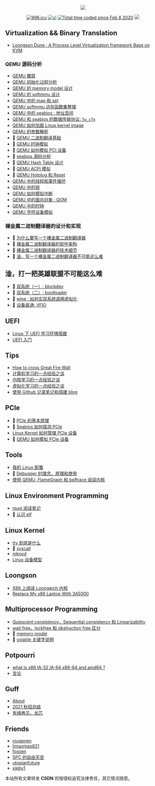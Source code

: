 <p align="center">
  <p align="center">
      <img src="https://github-readme-stats.vercel.app/api?username=Martins3&count_private=true" />
  </p>
  <p align="center">
    <a href="https://996.icu"><img src="https://img.shields.io/badge/link-996.icu-red.svg" alt="996.icu" /></a>
    <a href="https://github.com/martins3/Martins3.github.io"><img src="https://github.com/martins3/Martins3.github.io/actions/workflows/lint-md.yml/badge.svg" alt="ci" /></a>
    <a href="https://wakatime.com/@21daab89-a694-4970-88ed-a7d264a380e4"><img src="https://wakatime.com/badge/user/21daab89-a694-4970-88ed-a7d264a380e4.svg" alt="Total time coded since Feb 8 2020" /></a>
    <a href="https://github.com/Martins3/Martins3.github.io/commits/master"><img src="https://img.shields.io/github/commit-activity/w/martins3/martins3.github.io"></a>
  </p>
</p>

## Virtualization && Binary Translation
- [Loongson Dune : A Process Level Virtualization framework Base on KVM](https://github.com/Martins3/loongson-dune)

### QEMU 源码分析
- [QEMU 概叙](./qemu/introduction.md)
- [QEMU 初始化过程分析](./qemu/init.md)
- [QEMU 的 memory model 设计](./qemu/memory.md)
- [QEMU 的 softmmu 设计](./qemu/softmmu.md)
- [QEMU 中的 map 和 set](./qemu/map.md)
- [QEMU softmmu 访存函数集整理](./qemu/softmmu-functions.md)
- [QEMU 中的 seabios : 地址空间](./qemu/bios-memory.md)
- [QEMU 和 seabios 的数据传输协议: `fw_cfg`](./qemu/fw_cfg.md)
- [QEMU 如何加载 Linux kernel image](./qemu/load-kernel-image.md)
- [QEMU 的参数解析](./qemu/options.md)
- 🚧 [QEMU 二进制翻译基础](./qemu/tcg.md)
- 🚧 [QEMU 时钟模拟](./qemu/timer.md)
- 🚧 [QEMU 如何模拟 PCI 设备](./qemu/pci.md)
- 🚧 [seabios 源码分析](./qemu/seabios.md)
- 🚧 [QEMU Hash Table 设计](./qemu/qht.md)
- 🚧 [QEMU ACPI 模拟](./qemu/acpi.md)
- 🚧 [QEMU Hotplug 和 Reset](./qemu/reset.md)
- [QEMU 中的线程和事件循环](./qemu/threads.md)
- [QEMU 中的锁](./qemu/cpus.md)
- [QEMU 如何模拟中断](./qemu/interrupt.md)
- [QEMU 中的面向对象 : QOM](./qemu/qom.md)
- [QEMU 中的时钟](./qemu/timer.md)
- [QEMU 字符设备模拟](./qemu/char.md)

### 裸金属二进制翻译器的设计和实现
- 🚧 [为什么要写一个裸金属二进制翻译器](./bmbt/1-why.md)
- 🚧 [裸金属二进制翻译器的软件架构](./bmbt/2-arch.md)
- 🚧 [裸金属二进制翻译器的技术细节](./bmbt/3-tech.md)
- 🚧 [淦，写一个裸金属二进制翻译器不可能这么难](./bmbt/4-emotion.md)

## 淦，打一把英雄联盟不可能这么难
- 🚧 [双系统（一）: blockdev](./lol/blockdev.md)
- 🚧 [双系统（二）: bootloader](./lol/bootloader.md)
- 🚧 [wine : 如何实现系统调用虚拟化](./lol/wine.md)
- 🚧 [设备直通: VFIO](./lol/vfio.md)

## UEFI
- [Linux 下 UEFI 学习环境搭建](./uefi/uefi-linux.md)
- [UEFI 入门](./uefi/uefi-beginner.md)

## Tips
- [How to cross Great Fire Wall](./gfw.md)
- [计算机学习的一点经验之谈](./learn-cs.md)
- [内核学习的一点经验之谈](./learn-linux-kernel.md)
- [虚拟化学习的一点经验之谈](./learn-virtualization.md)
- [使用 Github 记录笔记和搭建 blog](./setup-github-pages.md)

## PCIe
- 🚧 [PCIe 的基本原理](.)
- 🚧 [Seabios 如何探测 PCIe](.)
- [Linux Kernel 如何管理 PCIe 设备](./pci/kernel.md)
- 🚧 [QEMU 如何模拟 PCIe 设备](.)

## Tools
- [我的 Linux 配置](https://martins3.github.io/My-Linux-Config/)
- 🚧 [Debugger 的理念，原理和使用](./tips/gdb.md)
- [使用 QEMU, FlameGraph 和 bpftrace 阅读内核](./tips-reading-kernel.md)

## Linux Environment Programming
- [musl 阅读笔记](./linux/musl.md)
- 🚧 [认识 elf](./linux/elf.md)

## Linux Kernel
<!-- - [irq domain](./kernel/irq-domain.md) -->
- [tty 到底是什么](./kernel/tty.md)
- 🚧 [syscall](./kernel/syscall.md)
- [mknod](./kernel/mknod.md)
- [Linux 设备模型](./kernel/device.md)

## Loongson
- [X86 上阅读 Loongarch 内核](./loongarch/ccls.md)
- [Replace My x86 Laptop With 3A5000](./loongarch/neovim.md)

## Multiprocessor Programming
- [Quiescent consistency，Sequential consistency 和 Linearizability](./concurrent/linearizability.md)
- [wait free，lockfree 和 obstruction free 区分](./concurrent/lock-free.md)
- 🚧 [memory model](./concurrent/memory-model.md)
- 🚧 [volatile 关键字说明](./concurrent/volatile.md)

## Potpourri
- [what is x86 IA-32 IA-64 x86-64 and amd64 ?](./x86-names.md)
- [言论](./words.md)

## Guff
- [About](./abaaba/about.md)
- [2021 秋招总结](./abaaba/job.md)
- [有缘再见，龙芯](./abaaba/loongson.md)

## Friends
- [niugenen](https://niugenen.github.io/)
- [limaomao821](https://limaomao821.github.io/)
- [foxsen](https://foxsen.github.io)
- [SPC 的自由天空](https://blog.spcsky.com/)
- [utopianfuture](https://utopianfuture.github.io/)
- [xieby1](https://xieby1.github.io/)

<script src="https://giscus.app/client.js"
        data-repo="martins3/martins3.github.io"
        data-repo-id="MDEwOlJlcG9zaXRvcnkyOTc4MjA0MDg="
        data-category="Show and tell"
        data-category-id="MDE4OkRpc2N1c3Npb25DYXRlZ29yeTMyMDMzNjY4"
        data-mapping="pathname"
        data-reactions-enabled="1"
        data-emit-metadata="0"
        data-theme="light"
        data-lang="zh-CN"
        crossorigin="anonymous"
        async>
</script>

本站所有文章转发 **CSDN** 将按侵权追究法律责任，其它情况随意。
